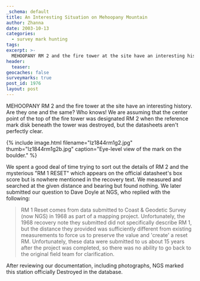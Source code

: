 ```yaml
---
_schema: default
title: An Interesting Situation on Mehoopany Mountain
author: Zhanna
date: 2003-10-13
categories:
  - survey mark hunting
tags:
excerpt: >- 
  MEHOOPANY RM 2 and the fire tower at the site have an interesting history.  Are they one and the same?  Who knows!
header:
  teaser:
geocaches: false
surveymarks: true
post_id: 1976
layout: post        
---
```


MEHOOPANY RM 2 and the fire tower at the site have an interesting history.  Are they one and the same?  Who knows!  We are assuming that the center point of the top of the fire tower was designated RM 2 when the reference mark disk beneath the tower was destroyed, but the datasheets aren't perfectly clear.

{% include image.html filename="lz1844rm1g2.jpg" thumb="lz1844rm1g2b.jpg" caption="Eye-level view of the mark on the boulder." %}

We spent a good deal of time trying to sort out the details of RM 2 and the mysterious "RM 1 RESET" which appears on the official datasheet's box score but is nowhere mentioned in the recovery text. We measured and searched at the given distance and bearing but found nothing. We later submitted our question to Dave Doyle at NGS, who replied with the following:

> RM 1 Reset comes from data submitted to Coast & Geodetic Survey (now NGS) in 1968 as part of a mapping project. Unfortunately, the 1968 recovery note they submitted did not specifically describe RM 1, but the distance they provided was sufficiently different from existing measurements to force us to preserve the value and 'create' a reset RM. Unfortunately, these data were submitted to us about 15 years after the project was completed, so there was no ability to go back to the original field team for clarification.

After reviewing our documentation, including photographs, NGS marked this station officially Destroyed in the database.